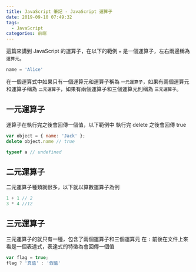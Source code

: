 ```yaml
---
title: JavaScript 筆記 - JavaScript 運算子
date: 2019-09-10 07:49:32
tags: 
  - JavaScript
categories: 前端
---
```


這篇來講到 JavaScript 的運算子，在以下的範例 `=` 是一個運算子，左右兩邊稱為 `運算元`。

``` JavaScript
name = 'Alice'
```

在一個運算式中如果只有一個運算元和運算子稱為 `一元運算子`，如果有兩個運算元和運算子稱為 `二元運算子`，如果有兩個運算子和三個運算元則稱為 `三元運算子`。

## 一元運算子
運算子在執行完之後會回傳一個值，以下範例中 執行完 delete 之後會回傳 true
``` JavaScript
var object = { name: 'Jack' };
delete object.name // true

typeof a // undefined
```

## 二元運算子
二元運算子種類就很多，以下就以算數運算子為例
``` JavaScript
1 + 1 // 2
3 * 4 //12
```

## 三元運算子
三元運算子的就只有一種，包含了兩個運算子和三個運算元
在 `:` 前後在文件上來看是一個表達式，表達式的特徵為會回傳一個值
``` JavaScript
var flag = true;
flag ? '真值' : '假值'
```
